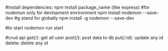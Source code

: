 #install dependencies:
    npm install package_name (like express)
#for nodemon only for devlopment environment
npm install nodemon --save-dev
#g stand for globally 
npm install -g nodemon --save-dev

#to start
nodemon run start

#crud api
get(/):
    get all user
post(/):
    post data to db
put(/:id):
    update any id
delete:
    delete any id
